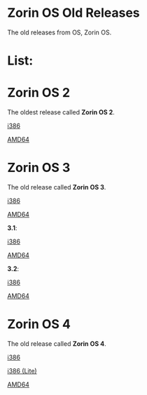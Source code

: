 # Zorin OS Old Releases

The old releases from OS, Zorin OS.

# List:

# Zorin OS 2

The oldest release called **Zorin OS 2**.


[i386](http://ftp.nluug.nl/pub/os/Linux/distr/zorin/zorin-os-2-live-32.iso)

[AMD64](http://ftp.nluug.nl/pub/os/Linux/distr/zorin/zorin-os-2-live-64.iso)

# Zorin OS 3

The old release called **Zorin OS 3**.


[i386](https://web.archive.org/web/20111105171312/http://ftp.nluug.nl/pub/os/Linux/distr/zorin/3/zorin-os-3-core-32.iso)

[AMD64](http://ftp.nluug.nl/pub/os/Linux/distr/zorin/3/zorin-os-3-core-64.iso)


**3.1**:


[i386](http://ftp.nluug.nl/pub/os/Linux/distr/zorin/3/zorin-os-3.1-core-32.iso)

[AMD64](http://ftp.nluug.nl/pub/os/Linux/distr/zorin/3/zorin-os-3.1-core-64.iso)


**3.2**:


[i386](http://ftp.nluug.nl/pub/os/Linux/distr/zorin/3/zorin-os-3.2-core-32.iso)

[AMD64](http://ftp.nluug.nl/pub/os/Linux/distr/zorin/3/zorin-os-3.2-core-64.iso)


# Zorin OS 4

The old release called **Zorin OS 4**.


[i386](http://ftp.nluug.nl/pub/os/Linux/distr/zorin/4/zorin-os-4-core-32.iso)

[i386 (Lite)](http://ftp.nluug.nl/pub/os/Linux/distr/zorin/4/zorin-os-4-lite-32.iso)

[AMD64](http://ftp.nluug.nl/pub/os/Linux/distr/zorin/4/zorin-os-4-core-64.iso)
